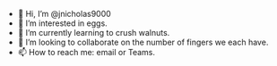 - 👋 Hi, I’m @jnicholas9000
- 👀 I’m interested in eggs.
- 🌱 I’m currently learning to crush walnuts.
- 💞️ I’m looking to collaborate on the number of fingers we each have.
- 📫 How to reach me: email or Teams.

<!---
jnicholas9000/jnicholas9000 is a ✨ special ✨ repository because its `README.md` (this file) appears on your GitHub profile.
You can click the Preview link to take a look at your changes.
--->
